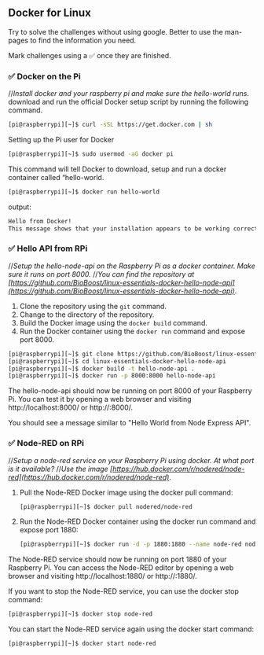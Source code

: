 ## Docker for Linux

Try to solve the challenges without using google. Better to use the man-pages to find the information you need.

Mark challenges using a ✅ once they are finished.

### ✅ Docker on the Pi
//*Install docker and your raspberry pi and make sure the hello-world runs*.
download and run the official Docker setup script by running the following command.
```sh
[pi@raspberrypi][~]$ curl -sSL https://get.docker.com | sh
```
Setting up the Pi user for Docker
```sh
[pi@raspberrypi][~]$ sudo usermod -aG docker pi
```
This command will tell Docker to download, setup and run a docker container called “hello-world.
```sh
[pi@raspberrypi][~]$ docker run hello-world
```
output:
```sh
Hello from Docker!
This message shows that your installation appears to be working correctly.
```

### ✅ Hello API from RPi
//*Setup the hello-node-api on the Raspberry Pi as a docker container. Make sure it runs on port 8000.*
//*You can find the repository at [https://github.com/BioBoost/linux-essentials-docker-hello-node-api](https://github.com/BioBoost/linux-essentials-docker-hello-node-api)*.
1. Clone the repository using the `git` command.
2. Change to the directory of the repository.
3. Build the Docker image using the `docker build` command.
4. Run the Docker container using the `docker run` command and expose port 8000.
```sh
[pi@raspberrypi][~]$ git clone https://github.com/BioBoost/linux-essentials-docker-hello-node-api.git
[pi@raspberrypi][~]$ cd linux-essentials-docker-hello-node-api
[pi@raspberrypi][~]$ docker build -t hello-node-api .
[pi@raspberrypi][~]$ docker run -p 8000:8000 hello-node-api
```
The hello-node-api should now be running on port 8000 of your Raspberry Pi. You can test it by opening a web browser and visiting http://localhost:8000/ or http://<ip-of-your-raspberry-pi>:8000/.

You should see a message similar to "Hello World from Node Express API".

### ✅ Node-RED on RPi
//*Setup a node-red service on your Raspberry Pi using docker. At what port is it available?*
//*Use the image [https://hub.docker.com/r/nodered/node-red](https://hub.docker.com/r/nodered/node-red)*.

1. Pull the Node-RED Docker image using the docker pull command:
    ```sh
    [pi@raspberrypi][~]$ docker pull nodered/node-red
    ```
2. Run the Node-RED Docker container using the docker run command and expose port 1880:
    ```sh
    [pi@raspberrypi][~]$ docker run -d -p 1880:1880 --name node-red nodered/node-red
    ```
The Node-RED service should now be running on port 1880 of your Raspberry Pi.
You can access the Node-RED editor by opening a web browser and visiting http://localhost:1880/ or http://<ip-of-your-raspberry-pi>:1880/.

If you want to stop the Node-RED service, you can use the docker stop command:
```sh
[pi@raspberrypi][~]$ docker stop node-red
```
You can start the Node-RED service again using the docker start command:
```sh
[pi@raspberrypi][~]$ docker start node-red
```